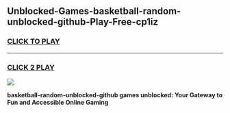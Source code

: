
## Unblocked-Games-basketball-random-unblocked-github-Play-Free-cp1iz
<h3>
<a href="https://premium76.site?title=basketball-random-unblocked-github&ref=18A1">CLICK TO PLAY</a></h3>
<hr>

<h3>
<a href="https://premium76.site?title=basketball-random-unblocked-github&ref=18A1">CLICK 2 PLAY</a>
  
</h3>

<a href="https://premium76.site?title=basketball-random-unblocked-github&ref=18A1"><img src="https://clearcache.store/games.png"></a>


**basketball-random-unblocked-github games unblocked: Your Gateway to Fun and Accessible Online Gaming**
